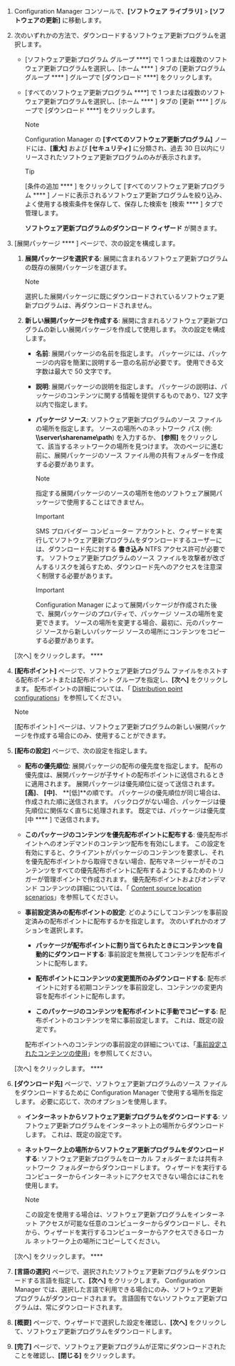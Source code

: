 1.  Configuration Manager コンソールで、**[ソフトウェア ライブラリ]** > **[ソフトウェアの更新]** に移動します。  

2.  次のいずれかの方法で、ダウンロードするソフトウェア更新プログラムを選択します。  

    -   [ソフトウェア更新プログラム グループ ****] で 1 つまたは複数のソフトウェア更新プログラムを選択し、[ホーム **** ] タブの [更新プログラム グループ **** ] グループで [ダウンロード ****] をクリックします。  

    -   [すべてのソフトウェア更新プログラム ****] で 1 つまたは複数のソフトウェア更新プログラムを選択し、[ホーム **** ] タブの [更新 **** ] グループで [ダウンロード ****] をクリックします。  

        > [!NOTE]  
        >  Configuration Manager の **[すべてのソフトウェア更新プログラム]** ノードには、**[重大]** および **[セキュリティ]** に分類され、過去 30 日以内にリリースされたソフトウェア更新プログラムのみが表示されます。  

        > [!TIP]  
        >  [条件の追加 **** ] をクリックして [すべてのソフトウェア更新プログラム **** ] ノードに表示されるソフトウェア更新プログラムを絞り込み、よく使用する検索条件を保存して、保存した検索を [検索 **** ] タブで管理します。  

         **ソフトウェア更新プログラムのダウンロード ウィザード** が開きます。  

3.  [展開パッケージ **** ] ページで、次の設定を構成します。  

    1.  **展開パッケージを選択する**: 展開に含まれるソフトウェア更新プログラムの既存の展開パッケージを選びます。  

        > [!NOTE]  
        >  選択した展開パッケージに既にダウンロードされているソフトウェア更新プログラムは、再ダウンロードされません。  

    2.  **新しい展開パッケージを作成する**: 展開に含まれるソフトウェア更新プログラムの新しい展開パッケージを作成して使用します。 次の設定を構成します。  

        -   **名前**: 展開パッケージの名前を指定します。 パッケージには、パッケージの内容を簡潔に説明する一意の名前が必要です。  使用できる文字数は最大で 50 文字です。  

        -   **説明**: 展開パッケージの説明を指定します。 パッケージの説明は、パッケージのコンテンツに関する情報を提供するものであり、127 文字以内で指定します。  

        -   **パッケージ ソース**: ソフトウェア更新プログラムのソース ファイルの場所を指定します。 ソースの場所へのネットワーク パス (例: **\\\server\sharename\path**) を入力するか、 **[参照]** をクリックして、該当するネットワークの場所を見つけます。 次のページに進む前に、展開パッケージのソース ファイル用の共有フォルダーを作成する必要があります。  

            > [!NOTE]  
            >  指定する展開パッケージのソースの場所を他のソフトウェア展開パッケージで使用することはできません。  

            > [!IMPORTANT]  
            >  SMS プロバイダー コンピューター アカウントと、ウィザードを実行してソフトウェア更新プログラムをダウンロードするユーザーには、ダウンロード先に対する **書き込み** NTFS アクセス許可が必要です。 ソフトウェア更新プログラムのソース ファイルを攻撃者が改ざんするリスクを減らすため、ダウンロード先へのアクセスを注意深く制限する必要があります。  

            > [!IMPORTANT]  
            >  Configuration Manager によって展開パッケージが作成された後で、展開パッケージのプロパティで、パッケージ ソースの場所を変更できます。 ソースの場所を変更する場合、最初に、元のパッケージ ソースから新しいパッケージ ソースの場所にコンテンツをコピーする必要があります。  

     [次へ] をクリックします。 ****  

4.  **[配布ポイント]** ページで、ソフトウェア更新プログラム ファイルをホストする配布ポイントまたは配布ポイント グループを指定し、**[次へ]** をクリックします。 配布ポイントの詳細については、「 [Distribution point configurations](../../core/servers/deploy/configure/install-and-configure-distribution-points.md#bkmk_configs)」を参照してください。  

    > [!NOTE]  
    >  [配布ポイント] ページは、ソフトウェア更新プログラムの新しい展開パッケージを作成する場合にのみ、使用することができます。  

6.  **[配布の設定]** ページで、次の設定を指定します。  

    -   **配布の優先順位**: 展開パッケージの配布の優先度を指定します。 配布の優先度は、展開パッケージが子サイトの配布ポイントに送信されるときに適用されます。 展開パッケージは優先順位に従って送信されます。 **[高]**、 **[中]**、 **[低]**の順です。 パッケージの優先順位が同じ場合は、作成された順に送信されます。 バックログがない場合、パッケージは優先順位に関係なく直ちに処理されます。 既定では、パッケージは優先度 [中 **** ] で送信されます。  

    -   **このパッケージのコンテンツを優先配布ポイントに配布する**: 優先配布ポイントへのオンデマンドのコンテンツ配布を有効にします。 この設定を有効にすると、クライアントがパッケージのコンテンツを要求し、それを優先配布ポイントから取得できない場合、配布マネージャーがそのコンテンツをすべての優先配布ポイントに配布するようにするためのトリガーが管理ポイントで作成されます。 優先配布ポイントおよびオンデマンド コンテンツの詳細については、「 [Content source location scenarios](../../core/plan-design/hierarchy/content-source-location-scenarios.md)」を参照してください。  

    -   **事前設定済みの配布ポイントの設定**: どのようにしてコンテンツを事前設定済みの配布ポイントに配布するかを指定します。 次のいずれかのオプションを選択します。  

        -   **パッケージが配布ポイントに割り当てられたときにコンテンツを自動的にダウンロードする**: 事前設定を無視してコンテンツを配布ポイントに配布します。  

        -   **配布ポイントにコンテンツの変更箇所のみダウンロードする**: 配布ポイントに対する初期コンテンツを事前設定し、コンテンツの変更内容を配布ポイントに配布します。  

        -   **このパッケージのコンテンツを配布ポイントに手動でコピーする**: 配布ポイントのコンテンツを常に事前設定します。 これは、既定の設定です。  

         配布ポイントへのコンテンツの事前設定の詳細については、「[事前設定されたコンテンツの使用](../../core/servers/deploy/configure/deploy-and-manage-content.md#bkmk_prestage)」を参照してください。  

     [次へ] をクリックします。 ****  

6.  **[ダウンロード先]** ページで、ソフトウェア更新プログラムのソース ファイルをダウンロードするために Configuration Manager で使用する場所を指定します。 必要に応じて、次のオプションを使用します。  

    -   **インターネットからソフトウェア更新プログラムをダウンロードする**: ソフトウェア更新プログラムをインターネット上の場所からダウンロードします。 これは、既定の設定です。  

    -   **ネットワーク上の場所からソフトウェア更新プログラムをダウンロードする**: ソフトウェア更新プログラムをローカル フォルダーまたは共有ネットワーク フォルダーからダウンロードします。 ウィザードを実行するコンピューターからインターネットにアクセスできない場合にはこれを使用します。  

        > [!NOTE]  
        >  この設定を使用する場合は、ソフトウェア更新プログラムをインターネット アクセスが可能な任意のコンピューターからダウンロードし、それから、ウィザードを実行するコンピューターからアクセスできるローカル ネットワーク上の場所にコピーしてください。  

     [次へ] をクリックします。 ****  

7.  **[言語の選択]** ページで、選択されたソフトウェア更新プログラムをダウンロードする言語を指定して、**[次へ]** をクリックします。 Configuration Manager では、選択した言語で利用できる場合にのみ、ソフトウェア更新プログラムがダウンロードされます。 言語固有でないソフトウェア更新プログラムは、常にダウンロードされます。  

8. **[概要]** ページで、ウィザードで選択した設定を確認し、**[次へ]** をクリックして、ソフトウェア更新プログラムをダウンロードします。  

9. **[完了]** ページで、ソフトウェア更新プログラムが正常にダウンロードされたことを確認し、**[閉じる]** をクリックします。  


<!--HONumber=Jan17_HO4-->


